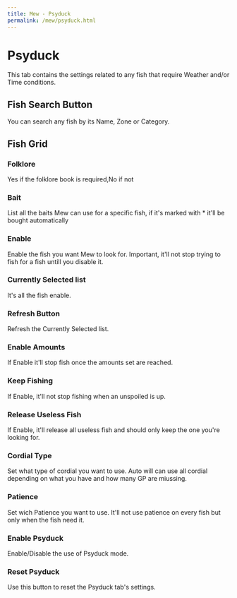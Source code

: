 ```yaml
---
title: Mew - Psyduck
permalink: /mew/psyduck.html
---
```


# Psyduck
This tab contains the settings related to any fish that require Weather and/or Time conditions.

## Fish Search Button
You can search any fish by its Name, Zone or Category.
		
## Fish Grid
### Folklore
Yes if the folklore book is required,No if not
			
### Bait
List all the baits Mew can use for a specific fish, if it's marked with * it'll be bought automatically
			
### Enable
Enable the fish you want Mew to look for. Important, it'll not stop trying to fish for a fish untill you disable it.
	
### Currently Selected list
It's all the fish enable.
	
### Refresh Button
Refresh the Currently Selected list.
			
### Enable Amounts
If Enable it'll stop fish once the amounts set are reached.
	
### Keep Fishing
If Enable, it'll not stop fishing when an unspoiled is up.
	
### Release Useless Fish
If Enable, it'll release all useless fish and should only keep the one you're looking for.
	
### Cordial Type
Set what type of cordial you want to use. Auto will can use all cordial depending on what you have and how many GP are miussing.
	
### Patience
Set wich Patience you want to use. It'll not use patience on every fish but only when the fish need it. 
	
### Enable Psyduck
Enable/Disable the use of Psyduck mode.
	
### Reset Psyduck
Use this button to reset the Psyduck tab's settings.
